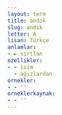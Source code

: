 ```yaml
---
layout: term
title: andık
slug: andik
letter: A
lisan: Türkçe
anlamlar:
- ► sırtlan
ozellikler:
- - isim
  - ağızlardan
ornekler:
- - ''
orneklerkaynak:
- - ''
---
```

